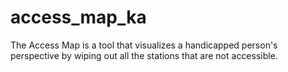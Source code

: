 # access_map_ka
The Access Map is a tool that visualizes a handicapped person's perspective by wiping out all the stations that are not accessible. 
